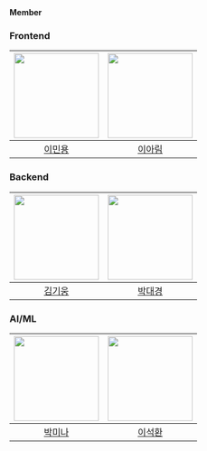 <summary><b>Member</b></summary>

### Frontend
| <img src="https://avatars.githubusercontent.com/u/179894785?v=4" width="150px" /> | <img src="https://avatars.githubusercontent.com/u/181455870?v=4" width="150px" /> |
| :------------------------------------------------------------------------------:  | :------------------------------------------------------------------------------:  |
|                       [이민용](https://github.com/myllli)                         |                      [이아림](https://github.com/rimedang)                         |

### Backend
| <img src="https://avatars.githubusercontent.com/u/163238859?v=4" width="150px" /> | <img src="https://avatars.githubusercontent.com/u/79650116?v=4" width="150px" />  |
| :------------------------------------------------------------------------------:  | :------------------------------------------------------------------------------:  |
|                       [김기웅](https://github.com/KiwoongKim-1227)                |                      [박대경](https://github.com/ggok0265)                         |

### AI/ML
| <img src="https://avatars.githubusercontent.com/u/175580828?v=4" width="150px" /> | <img src="https://avatars.githubusercontent.com/u/181230186?v=4" width="150px" /> |
| :------------------------------------------------------------------------------:  | :------------------------------------------------------------------------------:  |
|                       [박미나](https://github.com/juiia7)                         |                      [이석환](https://github.com/seok1213)                         |
